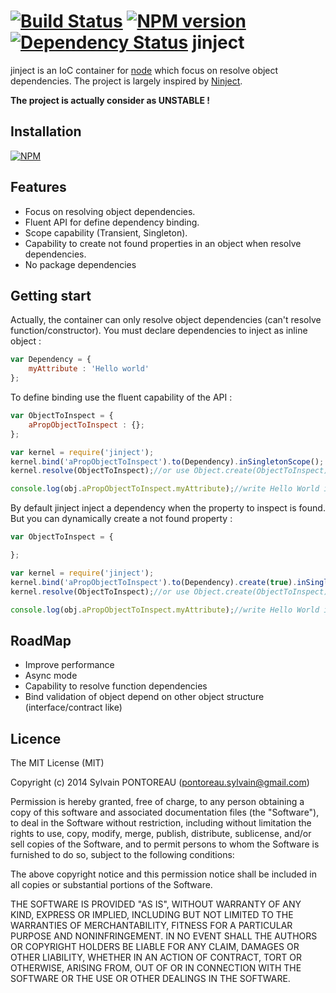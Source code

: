 [![Build Status](https://travis-ci.org/Vtek/jinject.png?branch=master)](https://travis-ci.org/Vtek/jinject)  [![NPM version](https://badge.fury.io/js/jinject.png)](http://badge.fury.io/js/jinject)  [![Dependency Status](https://gemnasium.com/Vtek/jinject.png)](https://gemnasium.com/Vtek/jinject)
jinject
=======

jinject is an IoC container for [node](http://nodejs.org) which focus on resolve object dependencies.
The project is largely inspired by [Ninject](https://github.com/ninject/ninject).

**The project is actually consider as UNSTABLE !**



## Installation

  [![NPM](https://nodei.co/npm/jinject.png?mini=true)](https://nodei.co/npm/jinject/)


## Features

  * Focus on resolving object dependencies.
  * Fluent API for define dependency binding.
  * Scope capability (Transient, Singleton).
  * Capability to create not found properties in an object when resolve dependencies.
  * No package dependencies



## Getting start

Actually, the container can only resolve object dependencies (can't resolve function/constructor).
You must declare dependencies to inject as inline object :

```js
var Dependency = {
    myAttribute : 'Hello world'
};
```


To define binding use the fluent capability of the API :

```js
var ObjectToInspect = {
    aPropObjectToInspect : {};
};

var kernel = require('jinject');
kernel.bind('aPropObjectToInspect').to(Dependency).inSingletonScope();
kernel.resolve(ObjectToInspect);//or use Object.create(ObjectToInspect) if you want to deal with many instances of the type of object

console.log(obj.aPropObjectToInspect.myAttribute);//write Hello World in the console
```


By default jinject inject a dependency when the property to inspect is found. But you can dynamically create a not found property :

```js
var ObjectToInspect = {

};

var kernel = require('jinject');
kernel.bind('aPropObjectToInspect').to(Dependency).create(true).inSingletonScope();
kernel.resolve(ObjectToInspect);//or use Object.create(ObjectToInspect) if you want to deal with many instances of the type of object

console.log(obj.aPropObjectToInspect.myAttribute);//write Hello World in the console
```



## RoadMap

  * Improve performance
  * Async mode
  * Capability to resolve function dependencies
  * Bind validation of object depend on other object structure (interface/contract like)



## Licence

The MIT License (MIT)

Copyright (c) 2014 Sylvain PONTOREAU (pontoreau.sylvain@gmail.com)

Permission is hereby granted, free of charge, to any person obtaining a copy of
this software and associated documentation files (the "Software"), to deal in
the Software without restriction, including without limitation the rights to
use, copy, modify, merge, publish, distribute, sublicense, and/or sell copies of
the Software, and to permit persons to whom the Software is furnished to do so,
subject to the following conditions:

The above copyright notice and this permission notice shall be included in all
copies or substantial portions of the Software.

THE SOFTWARE IS PROVIDED "AS IS", WITHOUT WARRANTY OF ANY KIND, EXPRESS OR
IMPLIED, INCLUDING BUT NOT LIMITED TO THE WARRANTIES OF MERCHANTABILITY, FITNESS
FOR A PARTICULAR PURPOSE AND NONINFRINGEMENT. IN NO EVENT SHALL THE AUTHORS OR
COPYRIGHT HOLDERS BE LIABLE FOR ANY CLAIM, DAMAGES OR OTHER LIABILITY, WHETHER
IN AN ACTION OF CONTRACT, TORT OR OTHERWISE, ARISING FROM, OUT OF OR IN
CONNECTION WITH THE SOFTWARE OR THE USE OR OTHER DEALINGS IN THE SOFTWARE.


